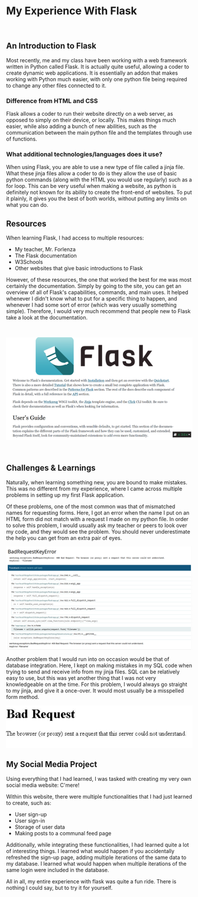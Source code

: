 <h1>My Experience With Flask</h1>

<br>

## An Introduction to Flask

Most recently, me and my class have been working with a web framework written in Python called Flask. It is actually quite useful, allowing a coder to create dynamic web applications. It is essentially an addon that makes working with Python much easier, with only one python file being required to change any other files connected to it.

### Difference from HTML and CSS

Flask allows a coder to run their website directly on a web server, as opposed to simply on their device, or locally. This makes things much easier, while also adding a bunch of new abilities, such as the communication between the main python file and the templates through use of functions.

### What additional technologies/languages does it use?

When using Flask, you are able to use a new type of file called a jinja file. What these jinja files allow a coder to do is they allow the use of basic python commands (along with the HTML you would use regularly) such as a for loop. This can be very useful when making a website, as python is definitely not known for its ability to create the front-end of websites. To put it plainly, it gives you the best of both worlds, without putting any limits on what you can do.

## Resources

When learning Flask, I had access to multiple resources:
- My teacher, Mr. Forlenza
- The Flask documentation
- W3Schools
- Other websites that give basic introductions to Flask

However, of these resources, the one that worked the best for me was most certainly the documentation. Simply by going to the site, you can get an overview of all of Flask's capabilities, commands, and main uses. It helped whenever I didn't know what to put for a specific thing to happen, and whenever I had some sort of error (which was very usually something simple). Therefore, I would very much recommend that people new to Flask take a look at the documentation.

<br>

![Image of Flask documentation](/assets/flask.png)

<br>

## Challenges & Learnings

Naturally, when learning something new, you are bound to make mistakes. This was no different from my experience, where I came across multiple problems in setting up my first Flask application.

Of these problems, one of the most common was that of mismatched names for requesting forms. Here, I got an error when the name I put on an HTML form did not match with a request I made on my python file. In order to solve this problem, I would usually ask my teacher or peers to look over my code, and they would see the problem. You should never underestimate the help you can get from an extra pair of eyes.

![Image of a key error](/assets/error.png)

Another problem that I would run into on occasion would be that of database integration. Here, I kept on making mistakes in my SQL code when trying to send and receive info from my jinja files. SQL can be relatively easy to use, but this was yet another thing that I was not very knowledgeable on at the time. For this problem, I would always go straight to my jinja, and give it a once-over. It would most usually be a misspelled form method.

![Image of a invalid request](/assets/badrequest.png)

## My Social Media Project

Using everything that I had learned, I was tasked with creating my very own social media website: C'mere!

Within this website, there were multiple functionalities that I had just learned to create, such as:
- User sign-up
- User sign-in
- Storage of user data
- Making posts to a communal feed page

Additionally, while integrating these functionalities, I had learned quite a lot of interesting things. I learned what would happen if you accidentally refreshed the sign-up page, adding multiple iterations of the same data to my database. I learned what would happen when multiple iterations of the same login were included in the database.

All in all, my entire experience with flask was quite a fun ride. There is nothing I could say, but to try it for yourself.
